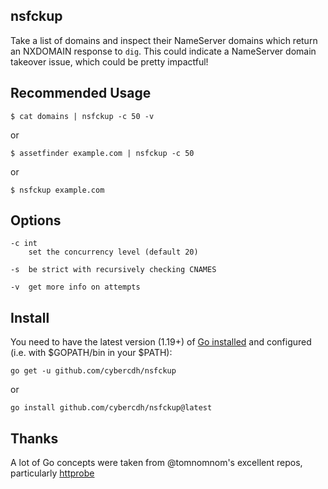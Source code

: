 ## nsfckup
Take a list of domains and inspect their NameServer domains which return an NXDOMAIN response to `dig`. This could indicate a NameServer domain takeover issue, which could be pretty impactful!

## Recommended Usage

`$ cat domains | nsfckup -c 50 -v`

or 

`$ assetfinder example.com | nsfckup -c 50 `

or 

`$ nsfckup example.com`

## Options

```
-c int
    set the concurrency level (default 20)

-s  be strict with recursively checking CNAMES

-v  get more info on attempts
```

## Install

You need to have the latest version (1.19+) of [Go installed](https://golang.org/doc/install) and configured (i.e. with $GOPATH/bin in your $PATH):

`go get -u github.com/cybercdh/nsfckup`

or

`go install github.com/cybercdh/nsfckup@latest`


## Thanks

A lot of Go concepts were taken from @tomnomnom's excellent repos, particularly [httprobe](https://github.com/tomnomnom/httprobe)

